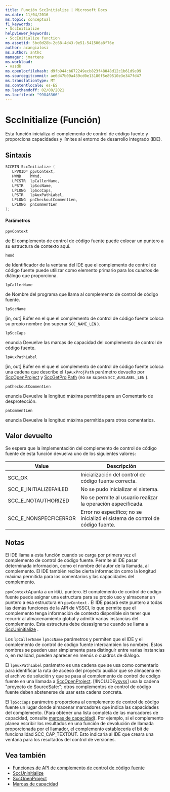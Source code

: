 ```yaml
---
title: Función SccInitialize | Microsoft Docs
ms.date: 11/04/2016
ms.topic: conceptual
f1_keywords:
- SccInitialize
helpviewer_keywords:
- SccInitialize function
ms.assetid: 5bc0d28b-2c68-4d43-9e51-541506a8f76e
author: acangialosi
ms.author: anthc
manager: jmartens
ms.workload:
- vssdk
ms.openlocfilehash: d9fb944cb672249ecb823f48048d12c1b61d9e99
ms.sourcegitcommit: ae6d47b09a439cd0e13180f5e89510e3e347fd47
ms.translationtype: MT
ms.contentlocale: es-ES
ms.lasthandoff: 02/08/2021
ms.locfileid: "99846366"
---
```

# <a name="sccinitialize-function"></a>SccInitialize (Función)
Esta función inicializa el complemento de control de código fuente y proporciona capacidades y límites al entorno de desarrollo integrado (IDE).

## <a name="syntax"></a>Sintaxis

```cpp
SCCRTN SccInitialize (
   LPVOID* ppvContext,
   HWND    hWnd,
   LPCSTR  lpCallerName,
   LPSTR   lpSccName,
   LPLONG  lpSccCaps,
   LPSTR   lpAuxPathLabel,
   LPLONG  pnCheckoutCommentLen,
   LPLONG  pnCommentLen
);
```

#### <a name="parameters"></a>Parámetros
 `ppvContext`

de El complemento de control de código fuente puede colocar un puntero a su estructura de contexto aquí.

 `hWnd`

de Identificador de la ventana del IDE que el complemento de control de código fuente puede utilizar como elemento primario para los cuadros de diálogo que proporciona.

 `lpCallerName`

de Nombre del programa que llama al complemento de control de código fuente.

 `lpSccName`

[in, out] Búfer en el que el complemento de control de código fuente coloca su propio nombre (no superar `SCC_NAME_LEN` ).

 `lpSccCaps`

enuncia Devuelve las marcas de capacidad del complemento de control de código fuente.

 `lpAuxPathLabel`

[in, out] Búfer en el que el complemento de control de código fuente coloca una cadena que describe el `lpAuxProjPath` parámetro devuelto por [SccOpenProject](../extensibility/sccopenproject-function.md) y [SccGetProjPath](../extensibility/sccgetprojpath-function.md) (no se supera `SCC_AUXLABEL_LEN` ).

 `pnCheckoutCommentLen`

enuncia Devuelve la longitud máxima permitida para un Comentario de desprotección.

 `pnCommentLen`

enuncia Devuelve la longitud máxima permitida para otros comentarios.

## <a name="return-value"></a>Valor devuelto
 Se espera que la implementación del complemento de control de código fuente de esta función devuelva uno de los siguientes valores:

|Value|Descripción|
|-----------|-----------------|
|SCC_OK|Inicialización del control de código fuente correcta.|
|SCC_E_INITIALIZEFAILED|No se pudo inicializar el sistema.|
|SCC_E_NOTAUTHORIZED|No se permite al usuario realizar la operación especificada.|
|SCC_E_NONSPECFICERROR|Error no específico; no se inicializó el sistema de control de código fuente.|

## <a name="remarks"></a>Notas
 El IDE llama a esta función cuando se carga por primera vez el complemento de control de código fuente. Permite al IDE pasar determinada información, como el nombre del autor de la llamada, al complemento. El IDE también recibe cierta información como la longitud máxima permitida para los comentarios y las capacidades del complemento.

 `ppvContext`Apunta a un `NULL` puntero. El complemento de control de código fuente puede asignar una estructura para su propio uso y almacenar un puntero a esa estructura en `ppvContext` . El IDE pasará este puntero a todas las demás funciones de la API de VSSCI, lo que permite que el complemento tenga información de contexto disponible sin tener que recurrir al almacenamiento global y admitir varias instancias del complemento. Esta estructura debe desasignarse cuando se llama a [SccUninitialize](../extensibility/sccuninitialize-function.md) .

 Los `lpCallerName` `lpSccName` parámetros y permiten que el IDE y el complemento de control de código fuente intercambien los nombres. Estos nombres se pueden usar simplemente para distinguir entre varias instancias o, en realidad, pueden aparecer en menús o cuadros de diálogo.

 El `lpAuxPathLabel` parámetro es una cadena que se usa como comentario para identificar la ruta de acceso del proyecto auxiliar que se almacena en el archivo de solución y que se pasa al complemento de control de código fuente en una llamada a [SccOpenProject](../extensibility/sccopenproject-function.md). [!INCLUDE[vsvss](../extensibility/includes/vsvss_md.md)] usa la cadena "proyecto de SourceSafe:"; otros complementos de control de código fuente deben abstenerse de usar esta cadena concreta.

 El `lpSccCaps` parámetro proporciona al complemento de control de código fuente un lugar donde almacenar marcadores que indica las capacidades del complemento. (Para obtener una lista completa de las marcadores de capacidad, consulte [marcas de capacidad](../extensibility/capability-flags.md)). Por ejemplo, si el complemento planea escribir los resultados en una función de devolución de llamada proporcionada por el llamador, el complemento establecería el bit de funcionalidad SCC_CAP_TEXTOUT. Esto indicaría al IDE que creara una ventana para los resultados del control de versiones.

## <a name="see-also"></a>Vea también
- [Funciones de API de complemento de control de código fuente](../extensibility/source-control-plug-in-api-functions.md)
- [SccUninitialize](../extensibility/sccuninitialize-function.md)
- [SccOpenProject](../extensibility/sccopenproject-function.md)
- [Marcas de capacidad](../extensibility/capability-flags.md)
